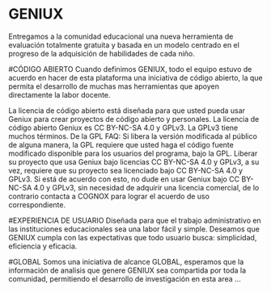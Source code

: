 # GENIUX

Entregamos a la comunidad educacional una nueva herramienta de evaluación totalmente gratuita y basada en un modelo centrado en el progreso de la adquisición de habilidades de cada niño.

#CÓDIGO ABIERTO
Cuando definimos GENIUX, todo el equipo estuvo de acuerdo en hacer de esta plataforma una iniciativa de código abierto, la que permita el desarrollo de muchas mas herramientas que apoyen directamente la labor docente.

La licencia de código abierto está diseñada para que usted pueda usar Geniux para crear proyectos de código abierto y personales. La licencia de código abierto Geniux es CC BY-NC-SA 4.0 y GPLv3. La GPLv3 tiene muchos términos. De la GPL FAQ: Si libera la versión modificada al público de alguna manera, la GPL requiere que usted haga el código fuente modificado disponible para los usuarios del programa, bajo la GPL.
Liberar su proyecto que usa Geniux bajo licencias CC BY-NC-SA 4.0 y GPLv3, a su vez, requiere que su proyecto sea licenciado bajo CC BY-NC-SA 4.0 y GPLv3. Si está de acuerdo con esto, no dude en usar Geniux bajo CC BY-NC-SA 4.0 y GPLv3, sin necesidad de adquirir una licencia comercial, de lo contrario contacta a COGNOX para lograr el acuerdo de uso correspondiente.


#EXPERIENCIA DE USUARIO
Diseñada para que el trabajo administrativo en las instituciones educacionales sea una labor fácil y simple.
Deseamos que GENIUX cumpla con las expectativas que todo usuario busca: simplicidad, eficiencia y eficacia.

#GLOBAL
Somos una iniciativa de alcance GLOBAL, esperamos que la información de analisis que genere GENIUX sea
compartida por toda la comunidad, permitiendo el desarrollo de investigación en esta area ...
